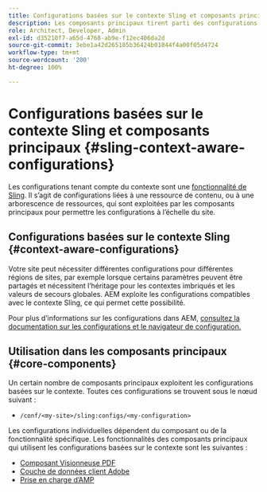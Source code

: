 ```yaml
---
title: Configurations basées sur le contexte Sling et composants principaux
description: Les composants principaux tirent parti des configurations basées sur le contexte Sling pour certaines fonctionnalités
role: Architect, Developer, Admin
exl-id: d35210f7-a65d-4768-ab9e-f12ec406da2d
source-git-commit: 3ebe1a42d265185b36424b01844f4a00f05d4724
workflow-type: tm+mt
source-wordcount: '200'
ht-degree: 100%

---
```


# Configurations basées sur le contexte Sling et composants principaux {#sling-context-aware-configurations}

Les configurations tenant compte du contexte sont une [fonctionnalité de Sling](https://sling.apache.org/documentation/bundles/context-aware-configuration/context-aware-configuration.html). Il s’agit de configurations liées à une ressource de contenu, ou à une arborescence de ressources, qui sont exploitées par les composants principaux pour permettre les configurations à l’échelle du site.

## Configurations basées sur le contexte Sling {#context-aware-configurations}

Votre site peut nécessiter différentes configurations pour différentes régions de sites, par exemple lorsque certains paramètres peuvent être partagés et nécessitent l’héritage pour les contextes imbriqués et les valeurs de secours globales. AEM exploite les configurations compatibles avec le contexte Sling, ce qui permet cette possibilité.

Pour plus d’informations sur les configurations dans AEM, [consultez la documentation sur les configurations et le navigateur de configuration.](https://docs.adobe.com/content/help/fr-FR/experience-manager-cloud-service/implementing/developing/configurations.html)

## Utilisation dans les composants principaux {#core-components}

Un certain nombre de composants principaux exploitent les configurations basées sur le contexte. Toutes ces configurations se trouvent sous le nœud suivant :

* `/conf/<my-site>/sling:configs/<my-configuration>`

Les configurations individuelles dépendent du composant ou de la fonctionnalité spécifique. Les fonctionnalités des composants principaux qui utilisent les configurations basées sur le contexte sont les suivantes :

* [Composant Visionneuse PDF](https://github.com/adobe/aem-core-wcm-components/tree/master/content/src/content/jcr_root/apps/core/wcm/components/pdfviewer/v1/pdfviewer#context-aware-config)
* [Couche de données client Adobe](/help/developing/data-layer/overview.md#installation-activation)
* [Prise en charge d’AMP](https://github.com/adobe/aem-core-wcm-components/tree/master/extensions/amp)
